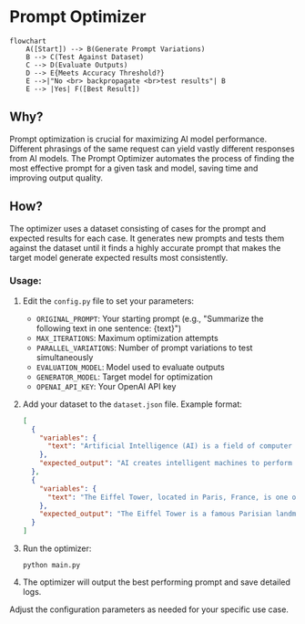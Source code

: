 # Prompt Optimizer

```mermaid
flowchart
    A([Start]) --> B(Generate Prompt Variations)
    B --> C(Test Against Dataset)
    C --> D(Evaluate Outputs)
    D --> E{Meets Accuracy Threshold?}
    E -->|"No <br> backpropagate <br>test results"| B
    E --> |Yes| F([Best Result])
```

## Why?

Prompt optimization is crucial for maximizing AI model performance. Different phrasings of the same request can yield vastly different responses from AI models. The Prompt Optimizer automates the process of finding the most effective prompt for a given task and model, saving time and improving output quality.

## How?

The optimizer uses a dataset consisting of cases for the prompt and expected results for each case. It generates new prompts and tests them against the dataset until it finds a highly accurate prompt that makes the target model generate expected results most consistently.

### Usage:

1. Edit the `config.py` file to set your parameters:
   - `ORIGINAL_PROMPT`: Your starting prompt
     (e.g., "Summarize the following text in one sentence: {text}")
   - `MAX_ITERATIONS`: Maximum optimization attempts
   - `PARALLEL_VARIATIONS`: Number of prompt variations to test simultaneously
   - `EVALUATION_MODEL`: Model used to evaluate outputs
   - `GENERATOR_MODEL`: Target model for optimization
   - `OPENAI_API_KEY`: Your OpenAI API key

2. Add your dataset to the `dataset.json` file. Example format:
   ```json
   [
     {
       "variables": {
         "text": "Artificial Intelligence (AI) is a field of computer science focused on creating intelligent machines that can perform tasks typically requiring human intelligence."
       },
       "expected_output": "AI creates intelligent machines to perform human-like tasks."
     },
     {
       "variables": {
         "text": "The Eiffel Tower, located in Paris, France, is one of the world's most recognizable landmarks."
       },
       "expected_output": "The Eiffel Tower is a famous Parisian landmark."
     }
   ]
   ```

3. Run the optimizer:
   ```
   python main.py
   ```

4. The optimizer will output the best performing prompt and save detailed logs.

Adjust the configuration parameters as needed for your specific use case.
